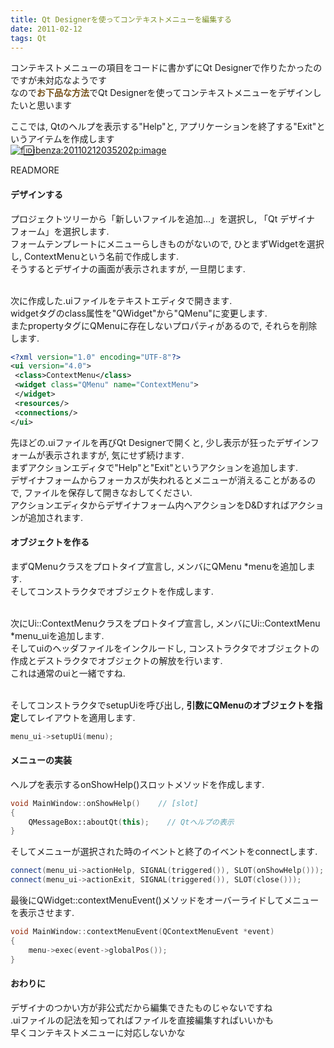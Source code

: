 ```yaml
---
title: Qt Designerを使ってコンテキストメニューを編集する
date: 2011-02-12
tags: Qt
---
```


コンテキストメニューの項目をコードに書かずにQt Designerで作りたかったのですが未対応なようです<br />
なので<span style="font-weight:bold;color:#755019;">お下品な方法</span>でQt Designerを使ってコンテキストメニューをデザインしたいと思います

ここでは, Qtのヘルプを表示する"Help"と, アプリケーションを終了する"Exit"というアイテムを作成します<br />[![f:id:ibenza:20110212035202p:image](http://cdn-ak.f.st-hatena.com/images/fotolife/i/ibenza/20110212/20110212035202.png)](http://f.hatena.ne.jp/ibenza/20110212035202)

READMORE
#### デザインする

プロジェクトツリーから「新しいファイルを追加...」を選択し, 「Qt デザイナ フォーム」を選択します.<br />
フォームテンプレートにメニューらしきものがないので, ひとまずWidgetを選択し, ContextMenuという名前で作成します.<br />
そうするとデザイナの画面が表示されますが, 一旦閉じます.

<br />次に作成した.uiファイルをテキストエディタで開きます.<br />widgetタグのclass属性を"QWidget"から"QMenu"に変更します.<br />
またpropertyタグにQMenuに存在しないプロパティがあるので, それらを削除します.

```xml
<?xml version="1.0" encoding="UTF-8"?>
<ui version="4.0">
 <class>ContextMenu</class>
 <widget class="QMenu" name="ContextMenu">
 </widget>
 <resources/>
 <connections/>
</ui>
```

先ほどの.uiファイルを再びQt Designerで開くと, 少し表示が狂ったデザインフォームが表示されますが, 気にせず続けます.<br />
まずアクションエディタで"Help"と"Exit"というアクションを追加します.<br />
デザイナフォームからフォーカスが失われるとメニューが消えることがあるので, ファイルを保存して開きなおしてください.<br />
アクションエディタからデザイナフォーム内へアクションをD&Dすればアクションが追加されます.

#### オブジェクトを作る

まずQMenuクラスをプロトタイプ宣言し, メンバにQMenu *menuを追加します.<br />
そしてコンストラクタでオブジェクトを作成します.

<br />次にUi::ContextMenuクラスをプロトタイプ宣言し, メンバにUi::ContextMenu *menu_uiを追加します.<br />
そしてuiのヘッダファイルをインクルードし, コンストラクタでオブジェクトの作成とデストラクタでオブジェクトの解放を行います.<br />
これは通常のuiと一緒ですね.

<br />そしてコンストラクタでsetupUiを呼び出し, <span style="font-weight:bold;">引数にQMenuのオブジェクトを指定</span>してレイアウトを適用します.

```cpp
menu_ui->setupUi(menu);
```

#### メニューの実装

ヘルプを表示するonShowHelp()スロットメソッドを作成します.

```cpp
void MainWindow::onShowHelp()    // [slot]
{
	QMessageBox::aboutQt(this);    // Qtヘルプの表示
}
```

そしてメニューが選択された時のイベントと終了のイベントをconnectします.

```cpp
connect(menu_ui->actionHelp, SIGNAL(triggered()), SLOT(onShowHelp()));
connect(menu_ui->actionExit, SIGNAL(triggered()), SLOT(close()));
```

最後にQWidget::contextMenuEvent()メソッドをオーバーライドしてメニューを表示させます.

```C++
void MainWindow::contextMenuEvent(QContextMenuEvent *event)
{
	menu->exec(event->globalPos());
}
```

#### おわりに

デザイナのつかい方が非公式だから編集できたものじゃないですね<br />
.uiファイルの記法を知ってればファイルを直接編集すればいいかも<br />
早くコンテキストメニューに対応しないかな

